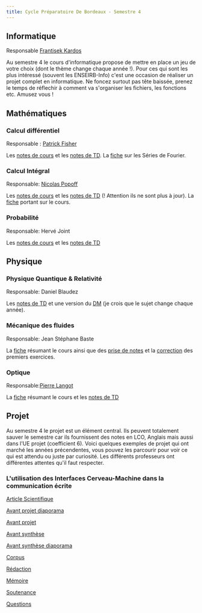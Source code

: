 ```yaml
---
title: Cycle Préparatoire De Bordeaux - Semestre 4
---
```


## Informatique

Responsable [Frantisek Kardos](https://www.labri.fr/index.php?n=Annuaires.Profile&id=Kardos_ID1346656366)

Au semestre 4 le cours d'informatique propose de mettre en place un jeu de votre
choix (dont le thème change chaque année !). Pour ces qui sont les plus
intéressé (souvent les ENSEIRB-Info) c'est une occasion de réaliser un projet
complet en informatique. Ne foncez surtout pas tête baissée, prenez le temps de
réflechir à comment va s'organiser les fichiers, les fonctions etc. Amusez vous !

## Mathématiques

### Calcul différentiel

Responsable : [Patrick Fisher](https://www.math.u-bordeaux.fr/~pfischer/Welcome.html)

Les [notes de cours](maths/diff.pdf) et les [notes de TD](maths/diff-td.pdf).
La [fiche](maths/fourier.pdf) sur les Séries de Fourier.

### Calcul Intégral

Responsable: [Nicolas Popoff](https://www.math.u-bordeaux.fr/~npopoff/)

Les [notes de cours](maths/int.pdf) et les [notes de
TD](maths/int-td.pdf) (! Attention ils ne sont plus à jour).
La [fiche](maths/int-fiches.pdf) portant sur le cours.

### Probabilité

Responsable: Hervé Joint

Les [notes de cours](maths/proba.pdf) et les [notes de TD](maths/proba-td.pdf)

## Physique

### Physique Quantique & Relativité

Responsable: Daniel Blaudez

Les [notes de TD](physique/rel-quant.pdf) et une version
du [DM](physique/dm.pdf) (je crois que le sujet change
chaque année).

### Mécanique des fluides

Responsable: Jean Stéphane Baste

La [fiche](physique/meca.pdf) résumant le cours ainsi
que des [prise de notes](physique/meca-cours.pdf) et la
[correction](physique/meca-td.pdf) des premiers exercices.

### Optique

Responsable:[Pierre Langot](https://www.loma.cnrs.fr/pierre-langot/)

La [fiche](physique/Optique-fiches.pdf) résumant le cours et les [notes de TD](physique/opt-td.pdf)

## Projet

Au semestre 4 le projet est un élément central. Ils peuvent totalement sauver
le semestre car ils fournissent des notes en LCO, Anglais mais aussi dans l'UE
projet (coefficient 6). Voici quelques exemples de projet qui ont marché les
années précendentes, vous pouvez les parcourir pour voir ce qui est attendu ou
juste par curiosité. Les différents professeurs ont différentes attentes qu'il
faut respecter.

### L'utilisation des Interfaces Cerveau-Machine dans la communication écrite

[Article Scientifique](projet/article.pdf)

[Avant projet diaporama](projet/article-diap.pdf)

[Avant projet](projet/avant-projet.pdf)

[Avant synthèse](projet/avant-synthese.pdf)

[Avant synthèse diaporama](projet/avant-synthese-diap.pdf)

[Corpus](projet/corpus.pdf)

[Rédaction](projet/redac.pdf)

[Mémoire](projet/memoire.pdf)

[Soutenance](projet/soutenance.pdf)

[Questions](projet/questions.pdf)
